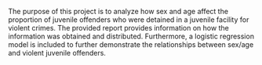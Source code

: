 The purpose of this project is to analyze how sex and age affect the proportion of juvenile offenders who were detained in a juvenile facility for violent crimes. The provided report provides information on how the information was obtained and distributed. Furthermore, a logistic regression model is included to further demonstrate the relationships between sex/age and violent juvenile offenders.
